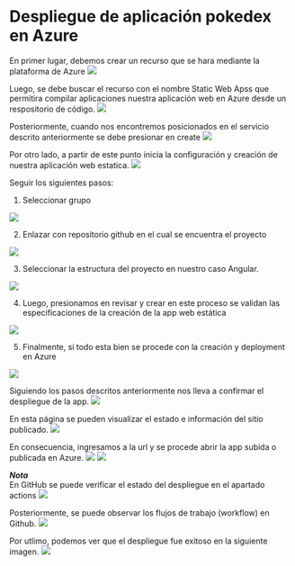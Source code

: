 <h1> Despliegue de aplicación pokedex en Azure</h1>

En primer lugar, debemos crear un recurso que se hara mediante la plataforma de Azure
<img src="https://user-images.githubusercontent.com/111609882/199324900-866f8021-1a9e-47bf-b83d-35e67db0f769.png">

Luego, se debe buscar el recurso con el nombre Static Web Apss que permitira compilar aplicaciones nuestra aplicación web en Azure desde un respositorio de código.
<img src="https://user-images.githubusercontent.com/111609882/199325206-bf438407-4aab-4ab7-af1f-9205d9234cc0.png">
     
Posteriormente, cuando nos encontremos posicionados en el servicio descrito anteriormente se debe presionar en create
<img src="https://user-images.githubusercontent.com/111609882/199325402-f3a02dab-4568-4cfe-99c3-900f76b463a8.png">

Por otro lado, a partir de este punto inicia la configuración y creación de nuestra aplicación web estatica.
<img src="https://user-images.githubusercontent.com/111609882/199325713-b9b2d3d4-9e72-46a0-b24d-bf68efd39595.png">

Seguir los siguientes pasos:
1. Seleccionar grupo
<img src="https://user-images.githubusercontent.com/111609882/199325878-f4d86291-7ba7-4f02-ab19-b517dcf65e1b.png">

2. Enlazar con repositorio github en el cual se encuentra el proyecto
<img src="https://user-images.githubusercontent.com/111609882/199326021-dedc8b6e-955b-4328-a036-42c7f1380d4b.png">

3. Seleccionar la estructura del proyecto en nuestro caso Angular.
<img src="https://user-images.githubusercontent.com/111609882/199326161-c2a977e8-1f2f-4435-817b-644cc51ff931.png">

4. Luego, presionamos en revisar y crear en este proceso se validan las especificaciones de la creación de la app web estática
<img src="https://user-images.githubusercontent.com/111609882/199326264-68c6fc2e-85a9-4b74-a386-b07e621b26a4.png">

5. Finalmente, si todo esta bien se procede con la creación y deployment en Azure
<img src="https://user-images.githubusercontent.com/111609882/199326481-f2fa9367-fd3c-41d9-9138-24734a9cf7c8.png">

Siguiendo los pasos descritos anteriormente nos lleva a confirmar el despliegue de la app.
<img src="https://user-images.githubusercontent.com/111609882/199326772-0cc5ebe1-f786-45d0-bb0e-f9f6f5d7a7b4.png">

En esta página se pueden visualizar el estado e información del sitio publicado.
<img src="https://user-images.githubusercontent.com/111609882/199331488-0856b4d3-3a04-4ee0-82bf-f8dce0e79896.png">

En consecuencia, ingresamos a la url y se procede abrir la app subida o publicada en Azure.
<img src="https://user-images.githubusercontent.com/111609882/199331702-929a11db-51c8-4c2c-8fe9-79ced075ba12.png">
<img src="https://user-images.githubusercontent.com/111609882/199331924-685a1704-b70c-4b82-9772-d56ccf370fe0.png">

***Nota***
<br>
En GitHub se puede verificar el estado del despliegue en el apartado actions
<img src="https://user-images.githubusercontent.com/111609882/199332185-999574b4-af8c-4497-9423-7994440ddfd6.png">

Posteriormente, se puede observar los flujos de trabajo (workflow) en Github.
<img src="https://user-images.githubusercontent.com/111609882/199332280-10a927bf-3a07-449e-bb9a-c5c00ffbed40.png"> 

Por utlimo, podemos ver que el despliegue fue exitoso en la siguiente imagen.
<img src="https://user-images.githubusercontent.com/111609882/199332450-39240825-8e04-4a7b-bf30-966ace0754f4.png">
